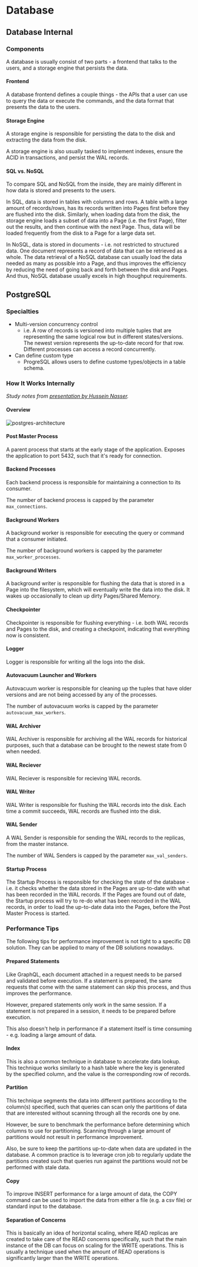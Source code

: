# Database

## Database Internal

### Components

A database is usually consist of two parts - a frontend that talks to the users, and a storage engine that persists the data.

#### Frontend

A database frontend defines a couple things - the APIs that a user can use to query the data or execute the commands, and the data format that presents the data to the users.

#### Storage Engine

A storage engine is responsible for persisting the data to the disk and extracting the data from the disk.

A storage engine is also usually tasked to implement indexes, ensure the ACID in transactions, and persist the WAL records.

#### SQL vs. NoSQL

To compare SQL and NoSQL from the inside, they are mainly different in how data is stored and presents to the users.

In SQL, data is stored in tables with columns and rows. A table with a large amount of records/rows, has its records written into Pages first before they are flushed into the disk. Similarly, when loading data from the disk, the storage engine loads a subset of data into a Page (i.e. the first Page), filter out the results, and then continue with the next Page. Thus, data will be loaded frequently from the disk to a Page for a large data set.

In NoSQL, data is stored in documents - i.e. not restricted to structured data. One document represents a record of data that can be retrieved as a whole. The data retrieval of a NoSQL database can usually load the data needed as many as possible into a Page, and thus improves the efficiency by reducing the need of going back and forth between the disk and Pages. And thus, NoSQL database usually excels in high thoughput requirements.

## PostgreSQL

### Specialties

* Multi-version concurrency control
    * i.e. A row of records is versioned into multiple tuples that are representing the same logical row but in different states/versions. The newest version represents the up-to-date record for that row. Different processes can access a record concurrently.
* Can define custom type
    * ProgreSQL allows users to define custome types/objects in a table schema.

### How It Works Internally

_Study notes from [presentation by Hussein Nasser](https://youtu.be/Q56kljmIN14?si=zSISqnNQNV-7KUJe)._

#### Overview

![postgres-architecture](./images/postgres-architecture.png)

#### Post Master Process

A parent process that starts at the early stage of the application. Exposes the application to port 5432, such that it's ready for connection.

#### Backend Processes

Each backend process is responsible for maintaining a connection to its consumer.

The number of backend process is capped by the parameter `max_connections`.

#### Background Workers

A background worker is responsible for executing the query or command that a consumer initiated.

The number of background workers is capped by the parameter `max_worker_processes`.

#### Background Writers

A background writer is responsible for flushing the data that is stored in a Page into the filesystem, which will eventually write the data into the disk. It wakes up occasionally to clean up dirty Pages/Shared Memory.

#### Checkpointer

Checkpointer is responsible for flushing everything - i.e. both WAL records and Pages to the disk, and creating a checkpoint, indicating that everything now is consistent.

#### Logger

Logger is responsible for writing all the logs into the disk.

#### Autovacuum Launcher and Workers

Autovacuum worker is responsible for cleaning up the tuples that have older versions and are not being accessed by any of the processes.

The number of autovacuum works is capped by the parameter `autovacuum_max_workers`.

#### WAL Archiver

WAL Archiver is responsible for archiving all the WAL records for historical purposes, such that a database can be brought to the newest state from 0 when needed.

#### WAL Reciever

WAL Reciever is responsible for recieving WAL records.

#### WAL Writer

WAL Writer is responsible for flushing the WAL records into the disk. Each time a commit succeeds, WAL records are flushed into the disk.

#### WAL Sender

A WAL Sender is responsible for sending the WAL records to the replicas, from the master instance.

The number of WAL Senders is capped by the parameter `max_val_senders`.

#### Startup Process

The Startup Process is responsible for checking the state of the database - i.e. it checks whether the data stored in the Pages are up-to-date with what has been recorded in the WAL records. If the Pages are found out of date, the Startup process will try to re-do what has been recorded in the WAL records, in order to load the up-to-date data into the Pages, before the Post Master Process is started.

### Performance Tips

The following tips for performance improvement is not tight to a specific DB solution. They can be applied to many of the DB solutions nowadays.

#### Prepared Statements

Like GraphQL, each document attached in a request needs to be parsed and validated before execution. If a statement is prepared, the same requests that come with the same statement can skip this process, and thus improves the performance.

However, prepared statements only work in the same session. If a statement is not prepared in a session, it needs to be prepared before execution.

This also doesn't help in performance if a statement itself is time consuming - e.g. loading a large amount of data.

#### Index

This is also a common technique in database to accelerate data lookup. This technique works similarly to a hash table where the key is generated by the specified column, and the value is the corresponding row of records.

#### Partition

This technique segments the data into different partitions according to the column(s) specified, such that queries can scan only the partitions of data that are interested without scanning through all the records one by one.

However, be sure to benchmark the performance before determining which columns to use for partitioning. Scanning through a large amount of partitions would not result in performance improvement.

Also, be sure to keep the partitions up-to-date when data are updated in the database. A common practice is to leverage cron job to regularly update the partitions created such that queries run against the partitions would not be performed with stale data.

#### Copy

To improve INSERT performance for a large amount of data, the COPY command can be used to import the data from either a file (e.g. a csv file) or standard input to the database.

#### Separation of Concerns

This is basically an idea of horizontal scaling, where READ replicas are created to take care of the READ concerns specifically, such that the main instance of the DB can focus on scaling for the WRITE operations. This is usually a technique used when the amount of READ operations is significantly larger than the WRITE operations.

